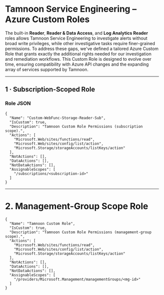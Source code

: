 # Tamnoon Service Engineering – Azure Custom Roles

The built-in **Reader**, **Reader & Data Access**, and **Log Analytics Reader** roles allows Tamnoon Service Engineering to investigate alerts without broad write privileges, while other investigative tasks require finer-grained permissions. To address these gaps, we've defined a tailored Azure Custom Role that grants exactly the additional rights needed for our investigation and remediation workflows. This Custom Role is designed to evolve over time, ensuring compatibility with Azure API changes and the expanding array of services supported by Tamnoon.

---

## 1 · Subscription-Scoped Role

### Role JSON

```jsonc
{
  "Name": "Custom-WebFunc-Storage-Reader-Sub",
  "IsCustom": true,
  "Description": "Tamnoon Custom Role Permissions (subscription scope).",
  "Actions": [
    "Microsoft.Web/sites/functions/read",
    "Microsoft.Web/sites/config/list/action",
    "Microsoft.Storage/storageAccounts/listKeys/action"
  ],
  "NotActions": [],
  "DataActions": [],
  "NotDataActions": [],
  "AssignableScopes": [
    "/subscriptions/<subscription-id>"
  ]
}
```
----

# 2. Management-Group Scope Role
```jsonc
{
  "Name": "Tamnoon Custom Role",
  "IsCustom": true,
  "Description": "Tamnoon Custom Role Permissions (management-group scope).",
  "Actions": [
    "Microsoft.Web/sites/functions/read",
    "Microsoft.Web/sites/config/list/action",
    "Microsoft.Storage/storageAccounts/listKeys/action"
  ],
  "NotActions": [],
  "DataActions": [],
  "NotDataActions": [],
  "AssignableScopes": [
    "/providers/Microsoft.Management/managementGroups/<mg-id>"
  ]
}
```